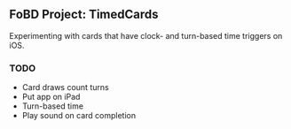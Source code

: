 ## FoBD Project: TimedCards

Experimenting with cards that have clock- and turn-based time triggers on iOS.

### TODO

* Card draws count turns
* Put app on iPad
* Turn-based time
* Play sound on card completion